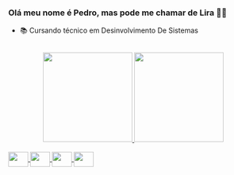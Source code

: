 ### Olá meu nome é Pedro, mas pode me chamar de Lira 🐱‍👤

- 📚 Cursando técnico em Desinvolvimento De Sistemas 

##

<div align="center">
  <a href="https://github.com/LiR4">
  <img height="180em" src="https://github-readme-stats.vercel.app/api?username=LiR4&show_icons=true&theme=discord_old_blurple&include_all_commits=true&count_private=true"/>
  <img height="180em" src="https://github-readme-stats.vercel.app/api/top-langs/?username=LiR4&layout=compact&langs_count=7&theme=discord_old_blurple"/>
</div>
  
 <div style="display: inline_block"><br>
    <img align="center" height="30" width="40" src="https://cdn.jsdelivr.net/gh/devicons/devicon/icons/vscode/vscode-original.svg" />
    <img align="center" height="30" width="40" src="https://cdn.jsdelivr.net/gh/devicons/devicon/icons/html5/html5-plain-wordmark.svg" />
    <img align="center" height="30" width="40" src="https://cdn.jsdelivr.net/gh/devicons/devicon/icons/css3/css3-plain-wordmark.svg" />
    <img align="center" height="30" width="40" src="https://cdn.jsdelivr.net/gh/devicons/devicon/icons/python/python-original.svg" />
 </div>
  
##
